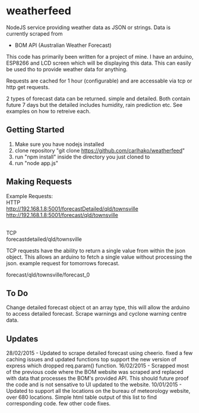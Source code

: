 weatherfeed
===========

NodeJS service providing weather data as JSON or strings. Data is currently scraped from
- BOM API (Australian Weather Forecast)

This code has primarily been written for a project of mine. I have an arduino, ESP8266 and LCD screen which will be displaying this data. This can easily be used tho to provide weather data for anything.

Requests are cached for 1 hour (configurable) and are accessable via tcp or http get requests.

2 types of forecast data can be returned. simple and detailed. Both contain future 7 days but the detailed includes humidity, rain prediction etc.
See examples on how to retreive each.

Getting Started
---------------
1. Make sure you have nodejs installed 
2. clone repository "git clone https://github.com/carlhako/weatherfeed"
3. run "npm install" inside the directory you just cloned to
4. run "node app.js" 

Making Requests
---------------
Example Requests:<BR>
HTTP<BR>
http://192.168.1.8:5001/forecastDetailed/qld/townsville<BR>
http://192.168.1.8:5001/forecast/qld/townsville<BR>
<BR>

TCP<BR>
forecastdetailed/qld/townsville

TCP requests have the ability to return a single value from within the json object. This allows an arduino to fetch a single value without processing the json.
example request for tomorrows forecast.

forecast/qld/townsville/forecast_0

To Do
--------
Change detailed forecast object ot an array type, this will allow the arduino to access detailed forecast.
Scrape warnings and cyclone warning centre data.


Updates
---------------
28/02/2015 - Updated to scrape detailed forecast using cheerio. fixed a few caching issues and updated functions top support the new version of express which dropped req.param() function. 
16/02/2015 - Scrapped most of the previous code where the BOM website was scraped and replaced with data that processes the BOM's provided API. This should future proof the code and is not sensative to UI updated to the website.
10/01/2015 - Updated to support all the locations on the bureau of meteorology website, over 680 locations. Simple html table output of this list to find corresponding code. few other code fixes.
